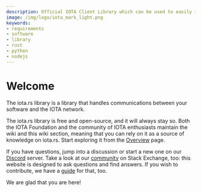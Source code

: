 ```yaml
---
description: Official IOTA Client Library which can be used to easily integrate an IOTA Client into your application 
image: /img/logo/iota_mark_light.png
keywords:
- requirements
- software
- library
- rust
- python
- nodejs
---
```

# Welcome

The iota.rs library is a library that handles communications between your software and the IOTA network. 

The iota.rs library is free and open-source, and it will always stay so. Both the IOTA Foundation and the community of IOTA enthusiasts maintain the wiki and this wiki section, meaning that you can rely on it as a source of knowledge on iota.rs. Start exploring it from the [Overview](overview.md) page.

If you have questions, jump into a discussion or start a new one on our [Discord](https://discord.iota.org) server. Take a look at our [community](https://iota.stackexchange.com/) on Stack Exchange, too: this website is designed to ask questions and find answers. If you wish to contribute, we have a [guide](./contribute.md) for that, too.

We are glad that you are here!